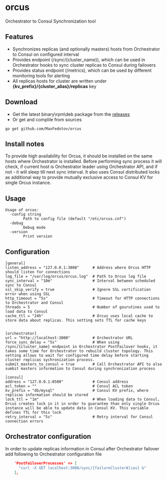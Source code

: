 # orcus
Orchestrator to Consul Synchronization tool

## Features
- Synchronizes replicas (and optionally masters) hosts from Orchestrator to Consul on configured interval
- Provides endpoint (/sync/{cluster_name}), which can be used in Orchestrator hooks to sync cluster replicas to Consul during failovers
- Provides status endpoint (/metrics), which can be used by different monitoring tools for alerting
- All replicas hosts for cluster are written under __{kv_prefix}/{cluster_alias}/replicas__ key

## Download
- Get the latest binary\rpm\deb package from the [releases](https://github.com/MaxFedotov/orcus/releases)
- Or get and complile from sources
```shell
go get github.com/MaxFedotov/orcus
```

## Install notes
To provide high availability for Orcus, it should be installed on the same hosts where Orchestrator is installed. Before performing sync process it will check, if current host is Orchestrator leader using Orchestrator API, and if not - it will sleep till next sync interval. It also uses Consul distributed locks as additional way to provide mutually exclusive access to Consul KV for single Orcus instance.

## Usage
```
Usage of orcus:
  -config string
        Path to config file (default "/etc/orcus.cnf")
  -debug
        Debug mode
  -version
        Print version
```

## Configuration
```
[general]
listen_address = "127.0.0.1:3008"      # Address where Orcus HTTP should listen for connections
log_file = "/var/log/orcus/orcus.log"  # Path to Orcus log file
sync_interval = "10m"                  # Interval between scheduled sync to Consul
ssl_skip_verify = true                 # Ignore SSL certification error when using SSL
http_timeout = "5s"                    # Timeout for HTTP connections to Orchestrator and Consul
threads = 5                            # Number of gourutines used to load data to Consul
cache_ttl = "24h"                      # Orcus uses local cache to store data about replicas. This setting sets TTL for cache keys


[orchestrator]
url = "http://localhost:3000"          # Orchestrator URL
force_sync_delay = "5s"                # When using /sync/{cluster_name} endpoint in Orchestrator PostFailover hooks, it takes some time for Orchestrator to rebuild cluster topology. This setting allows to wait for configured time delay before starting cluster replicas sychronization process.
submit_masters_to_consul = true        # Call Orchestrator API to also sumbit masters information to Consul during synchronization process

[consul]
address = "127.0.0.1:8500"             # Consul address
acl_token = ""                         # Consul ACL token
kv_prefix = "db/mysql"                 # Consul KV prefix, where replicas information should be stored
lock_ttl = "1m"                        # When loading data to Consul, Orcus creates lock in it in order to guarantee than only single Orcus instance will be able to update data in Consul KV. This variable defines TTL for this lock
retry_interval = "5s"                  # Retry interval for Consul connection errors
```

## Orchestrator configuration
In order to update replicas information in Consul after Orchestrator failover add following to Orchestrator configuration file
```json
    'PostFailoverProcesses' => [
      "curl -X GET localhost:3008/sync/{failureClusterAlias} &"
    ],
```